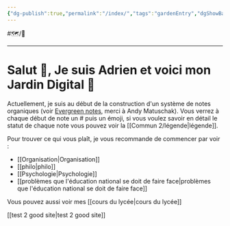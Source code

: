 ```yaml
---
{"dg-publish":true,"permalink":"/index/","tags":"gardenEntry","dgShowBacklinks":true,"dgShowLocalGraph":true}
---
```


#🗺️/🌱

---
# Salut 👋, Je suis Adrien et voici mon Jardin Digital 🌱
Actuellement, je suis au début de la construction d'un système de notes organiques (voir [Evergreen notes](https://notes.andymatuschak.org/Evergreen_notes), merci à Andy Matuschak). Vous verrez à chaque début de note un # puis un émoji, si vous voulez savoir en détail le statut de chaque note vous pouvez voir la [[Commun 2/légende\|légende]].

Pour trouver ce qui vous plaît, je vous recommande de commencer par voir :
- [[Organisation\|Organisation]]
- [[philo\|philo]]
- [[Psychologie\|Psychologie]]
- [[problèmes que l'éducation national se doit de faire face\|problèmes que l'éducation national se doit de faire face]]

Vous pouvez aussi voir mes [[cours du lycée\|cours du lycée]]

[[test 2 good site\|test 2 good site]]